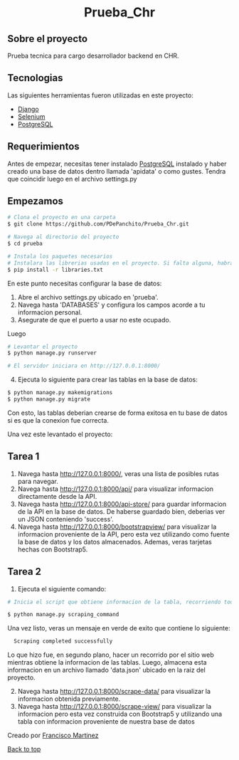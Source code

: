 <div align="center" id="top"> 


  <!-- <a href="https://prueba_chr.netlify.app">Demo</a> -->
</div>

<h1 align="center">Prueba_Chr</h1>



## Sobre el proyecto ##

Prueba tecnica para cargo desarrollador backend en CHR.

## Tecnologias ##

Las siguientes herramientas fueron utilizadas en este proyecto:

- [Django]()
- [Selenium]()
- [PostgreSQL]()

## Requerimientos ##

Antes de empezar, necesitas tener instalado [PostgreSQL](https://www.postgresql.org/download/) instalado y haber creado una base de datos dentro llamada 'apidata' o como gustes. Tendra que coincidir luego en el archivo settings.py

## Empezamos ##

```bash
# Clona el proyecto en una carpeta
$ git clone https://github.com/PDePanchito/Prueba_Chr.git

# Navega al directorio del proyecto
$ cd prueba

# Instala los paquetes necesarios
# Instalara las librerias usadas en el proyecto. Si falta alguna, habra error
$ pip install -r libraries.txt

```
En este punto necesitas configurar la base de datos:

1. Abre el archivo settings.py ubicado en 'prueba'.
2. Navega hasta 'DATABASES' y configura los campos acorde a tu informacion personal.
3. Asegurate de que el puerto a usar no este ocupado.

Luego

```bash
# Levantar el proyecto
$ python manage.py runserver

# El servidor iniciara en http://127.0.0.1:8000/
```
4. Ejecuta lo siguiente para crear las tablas en la base de datos:

```bash 
$ python manage.py makemigrations
$ python manage.py migrate
```

Con esto, las tablas deberian crearse de forma exitosa en tu base de datos si es que la conexion fue correcta.


Una vez este levantado el proyecto:

## Tarea 1 ##

1. Navega hasta http://127.0.0.1:8000/, veras una lista de posibles rutas para navegar.
2. Navega hasta http://127.0.0.1:8000/api/ para visualizar informacion directamente desde la API.
3. Navega hasta http://127.0.0.1:8000/api-store/ para guardar informacion de la API en la base de datos. De haberse guardado bien, deberias ver un JSON conteniendo 'success'.
4. Navega hasta http://127.0.0.1:8000/bootstrapview/ para visualizar la informacion proveniente de la API, pero esta vez utilizando como fuente la base de datos y los datos almacenados. Ademas, veras tarjetas hechas con Bootstrap5.

## Tarea 2 ##
1. Ejecuta el siguiente comando:

```bash
# Inicia el script que obtiene informacion de la tabla, recorriendo todas las  paginas existentes

$ python manage.py scraping_command

```
Una vez listo, veras un mensaje en verde de exito que contiene lo siguiente:
``` bash
  Scraping completed successfully
```

Lo que hizo fue, en segundo plano, hacer un recorrido por el sitio web mientras obtiene la informacion de las tablas. Luego, almacena esta informacion en un archivo llamado 'data.json' ubicado en la raiz del proyecto.

2. Navega hasta http://127.0.0.1:8000/scrape-data/ para visualizar la informacion obtenida previamente.
3. Navega hasta http://127.0.0.1:8000/scrape-view/ para visualizar la informacion pero esta vez construida con Bootstrap5 y utilizando una tabla con informacion proveniente de nuestra base de datos


Creado por <a href="https://www.linkedin.com/in/franciscomartinez410/" target="_blank">Francisco Martinez</a>


<a href="#top">Back to top</a>
